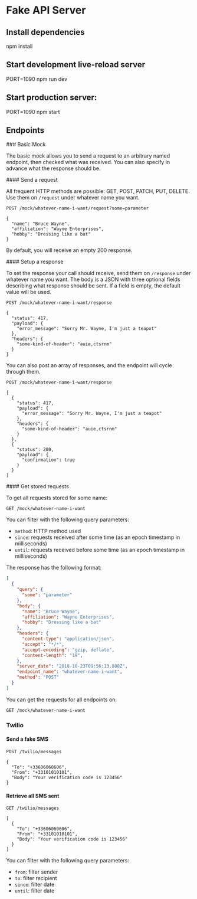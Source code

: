 # Fake API Server


## Install dependencies
npm install

## Start development live-reload server
PORT=1090 npm run dev

## Start production server:
PORT=1090 npm start

## Endpoints

### Basic Mock

The basic mock allows you to send a request to an arbitrary named endpoint, then checked what was received.
You can also specify in advance what the response should be.

#### Send a request

All frequent HTTP methods are possible: GET, POST, PATCH, PUT, DELETE. Use them on `/request` under whatever name you want.

```
POST /mock/whatever-name-i-want/request?some=parameter

{
  "name": "Bruce Wayne",
  "affiliation": "Wayne Enterprises",
  "hobby": "Dressing like a bat"
}
```

By default, you will receive an empty 200 response.

#### Setup a response

To set the response your call should receive, send them on `/response` under whatever name you want.
The body is a JSON with three optional fields describing what response should be sent.
If a field is empty, the default value will be used.

```
POST /mock/whatever-name-i-want/response

{
  "status": 417,
  "payload": {
    "error_message": "Sorry Mr. Wayne, I'm just a teapot"
  },
  "headers": {
    "some-kind-of-header": "auie,ctsrnm"
  }
}
```

You can also post an array of responses, and the endpoint will cycle through them.

```
POST /mock/whatever-name-i-want/response

[
  {
    "status": 417,
    "payload": {
      "error_message": "Sorry Mr. Wayne, I'm just a teapot"
    },
    "headers": {
      "some-kind-of-header": "auie,ctsrnm"
    }
  },
  {
    "status": 200,
    "payload": {
      "confirmation": true
    }
  }
]
```

#### Get stored requests

To get all requests stored for some name:

```
GET /mock/whatever-name-i-want
```

You can filter with the following query parameters:

 * `method`: HTTP method used
 * `since`: requests received after some time (as an epoch timestamp in milliseconds)
 * `until`: requests received before some time (as an epoch timestamp in milliseconds)

The response has the following format:

```json
[
  {
    "query": {
      "some": "parameter"
    },
    "body": {
      "name": "Bruce Wayne",
      "affiliation": "Wayne Enterprises",
      "hobby": "Dressing like a bat"
    },
    "headers": {
      "content-type": "application/json",
      "accept": "*/*",
      "accept-encoding": "gzip, deflate",
      "content-length": "19",
    },
    "server_date": "2018-10-23T09:56:13.888Z",
    "endpoint_name": "whatever-name-i-want",
    "method": "POST"
  }
]
```

You can get the requests for all endpoints on:

```
GET /mock/whatever-name-i-want
```

### Twilio

#### Send a fake SMS

```
POST /twilio/messages

{
  "To": "+33606060606",
  "From": "+33101010101",
  "Body": "Your verification code is 123456"
}
```

#### Retrieve all SMS sent

```
GET /twilio/messages

[
  {
    "To": "+33606060606",
    "From": "+33101010101",
    "Body": "Your verification code is 123456"
  }
]
```

You can filter with the following query parameters:

 * `from`: filter sender
 * `to`: filter recipient
 * `since`: filter date
 * `until`: filter date
